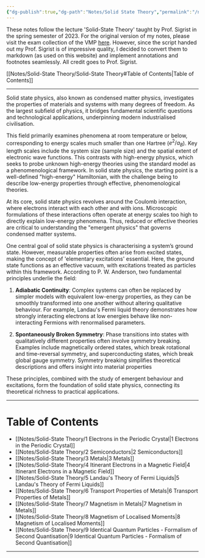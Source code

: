 ```yaml
---
{"dg-publish":true,"dg-path":"Notes/Solid State Theory","permalink":"/notes/solid-state-theory/","dgShowLocalGraph":true,"dgShowInlineTitle":"true","dgShowToc":"false","updated":"2025-01-29T21:21:40.427+01:00"}
---
```


These notes follow the lecture 'Solid-State Theory' taught by Prof. Sigrist in the spring semester of 2023. For the original version of my notes, please visit the exam collection of the VMP [here](https://exams.vmp.ethz.ch/user/mkoeberlin/document/notes2023). However, since the script handed out my Prof. Sigrist is of impressive quality, I decided to convert them to markdown (as used on this website) and implement annotations and footnotes seamlessly. All credit goes to Prof. Sigrist.

[[Notes/Solid-State Theory/Solid-State Theory#Table of Contents\|Table of Contents]]

---
Solid state physics, also known as condensed matter physics, investigates the properties of materials and systems with many degrees of freedom. As the largest subfield of physics, it bridges fundamental scientific questions and technological applications, underpinning modern industrialised civilisation.

This field primarily examines phenomena at room temperature or below, corresponding to energy scales much smaller than one Hartree ($e^2 / a_B$). Key length scales include the system size (sample size) and the spatial extent of electronic wave functions. This contrasts with high-energy physics, which seeks to probe unknown high-energy theories using the standard model as a phenomenological framework. In solid state physics, the starting point is a well-defined "high-energy" Hamiltonian, with the challenge being to describe low-energy properties through effective, phenomenological theories.

At its core, solid state physics revolves around the Coulomb interaction, where electrons interact with each other and with ions. Microscopic formulations of these interactions often operate at energy scales too high to directly explain low-energy phenomena. Thus, reduced or effective theories are critical to understanding the "emergent physics" that governs condensed matter systems.

One central goal of solid state physics is characterising a system’s ground state. However, measurable properties often arise from excited states, making the concept of 'elementary excitations' essential. Here, the ground state functions as an effective vacuum, with excitations treated as particles within this framework. According to P. W. Anderson, two fundamental principles underlie the field:

1. **Adiabatic Continuity**: Complex systems can often be replaced by simpler models with equivalent low-energy properties, as they can be smoothly transformed into one another without altering qualitative behaviour. For example, Landau's Fermi liquid theory demonstrates how strongly interacting electrons at low energies behave like non-interacting Fermions with renormalised parameters.

2. **Spontaneously Broken Symmetry**: Phase transitions into states with qualitatively different properties often involve symmetry breaking. Examples include magnetically ordered states, which break rotational and time-reversal symmetry, and superconducting states, which break global gauge symmetry. Symmetry breaking simplifies theoretical descriptions and offers insight into material properties

These principles, combined with the study of emergent behaviour and excitations, form the foundation of solid state physics, connecting its theoretical richness to practical applications.

---
# Table of Contents

- [[Notes/Solid-State Theory/1 Electrons in the Periodic Crystal\|1 Electrons in the Periodic Crystal]]
- [[Notes/Solid-State Theory/2 Semiconductors\|2 Semiconductors]]
- [[Notes/Solid-State Theory/3 Metals\|3 Metals]]
- [[Notes/Solid-State Theory/4 Itinerant Electrons in a Magnetic Field\|4 Itinerant Electrons in a Magnetic Field]]
- [[Notes/Solid-State Theory/5 Landau's Theory of Fermi Liquids\|5 Landau's Theory of Fermi Liquids]]
- [[Notes/Solid-State Theory/6 Transport Properties of Metals\|6 Transport Properties of Metals]]
- [[Notes/Solid-State Theory/7 Magnetism in Metals\|7 Magnetism in Metals]]
- [[Notes/Solid-State Theory/8 Magnetism of Localised Moments\|8 Magnetism of Localised Moments]]
- [[Notes/Solid-State Theory/9 Identical Quantum Particles - Formalism of Second Quantisation\|9 Identical Quantum Particles - Formalism of Second Quantisation]]

---